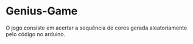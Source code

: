 # Genius-Game

O jogo consiste em acertar a sequência de cores gerada aleatoriamente pelo código no arduino.
